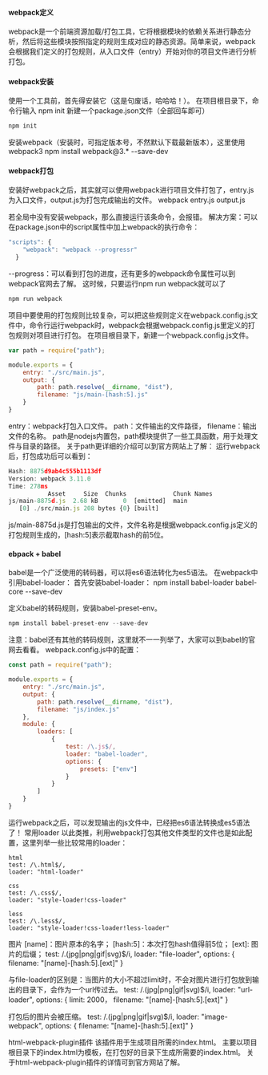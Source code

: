 #### webpack定义
webpack是一个前端资源加载/打包工具，它将根据模块的依赖关系进行静态分析，然后将这些模块按照指定的规则生成对应的静态资源。简单来说，webpack会根据我们定义的打包规则，从入口文件（entry）开始对你的项目文件进行分析打包。
#### webpack安装
使用一个工具前，首先得安装它（这是句废话，哈哈哈！）。
在项目根目录下，命令行输入 npm init 新建一个package.json文件（全部回车即可）
``` js
npm init
```
安装webpack（安装时，可指定版本号，不然默认下载最新版本），这里使用webpack3
npm install webpack@3.* --save-dev

#### webpack打包
安装好webpack之后，其实就可以使用webpack进行项目文件打包了，entry.js为入口文件，output.js为打包完成输出的文件。
webpack entry.js output.js

若全局中没有安装webpack，那么直接运行该条命令，会报错。
解决方案：可以在package.json中的script属性中加上webpack的执行命令：
``` js
"scripts": {
    "webpack": "webpack --progressr"
  }
```
--progress：可以看到打包的进度，还有更多的webpack命令属性可以到webpack官网去了解。
这时候，只要运行npm run webpack就可以了
``` js
npm run webpack
```

项目中要使用的打包规则比较复杂，可以把这些规则定义在webpack.config.js文件中，命令行运行webpack时，webpack会根据webpack.config.js里定义的打包规则对项目进行打包。
在项目根目录下，新建一个webpack.config.js文件。
``` js
var path = require("path");

module.exports = {
    entry: "./src/main.js",
    output: {
        path: path.resolve(__dirname, "dist"),
        filename: "js/main-[hash:5].js"
    }
}
```
entry：webpack打包入口文件。
path：文件输出的文件路径，
filename：输出文件的名称。
path是nodejs内置包，path模块提供了一些工具函数，用于处理文件与目录的路径。
关于path更详细的介绍可以到官方网站上了解：
运行webpack后，打包成功后可以看到：
``` js
Hash: 8875d9ab4c555b1113df
Version: webpack 3.11.0
Time: 278ms
           Asset     Size  Chunks             Chunk Names
js/main-8875d.js  2.68 kB       0  [emitted]  main
   [0] ./src/main.js 208 bytes {0} [built]
```
js/main-8875d.js是打包输出的文件，文件名称是根据webpack.config.js定义的打包规则生成的，[hash:5]表示截取hash的前5位。

#### ebpack + babel
babel是一个广泛使用的转码器，可以将es6语法转化为es5语法。
在webpack中引用babel-loader：
首先安装babel-loader：
npm install babel-loader babel-core --save-dev

定义babel的转码规则，安装babel-preset-env。
``` js
npm install babel-preset-env --save-dev
```

注意：babel还有其他的转码规则，这里就不一一列举了，大家可以到babel的官网去看看。
webpack.config.js中的配置：
``` js
const path = require("path");

module.exports = {
    entry: "./src/main.js",
    output: {
        path: path.resolve(__dirname, "dist"),
        filename: "js/index.js"
    },
    module: {
        loaders: [
            {
                test: /\.js$/,
                loader: "babel-loader",
                options: {
                    presets: ["env"]
                }
            }
        ]
    }
}
```
运行webpack之后，可以发现输出的js文件中，已经把es6语法转换成es5语法了！
常用loader
以此类推，利用webpack打包其他文件类型的文件也是如此配置，这里列举一些比较常用的loader：
``` 
html
test: /\.html$/,
loader: "html-loader"

css
test: /\.css$/,
loader: "style-loader!css-loader"

less
test: /\.less$/,
loader: "style-loader!css-loader!less-loader"
```
图片
[name]：图片原本的名字；
[hash:5]：本次打包hash值得前5位；
[ext]: 图片的后缀；
test: /\.(jpg|png|gif|svg)$/i,
loader: "file-loader",
options: {
    filename: "[name]-[hash:5].[ext]"
}

与file-loader的区别是：当图片的大小不超过limit时，不会对图片进行打包放到输出的目录下，会作为一个url传过去。
test: /\.(jpg|png|gif|svg)$/i,
loader: "url-loader",
options: {
    limit: 2000，
    filename: "[name]-[hash:5].[ext]"
}

打包后的图片会被压缩。
test: /\.(jpg|png|gif|svg)$/i,
loader: "image-webpack",
options: {
    filename: "[name]-[hash:5].[ext]"
}

html-webpack-plugin插件
该插件用于生成项目所需的index.html。
主要以项目根目录下的index.html为模板，在打包好的目录下生成所需要的index.html。
关于html-webpack-plugin插件的详情可到官方网站了解。